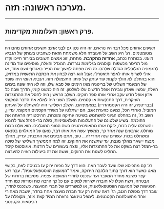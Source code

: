 # מערכה ראשונה: תזה.
---
## פרק ראשון: תעלומות מקדימות.
---
תשעים אחוזים מכל דבר היו נוראים. זה היה נכון גם לבני אדם: תשעים אחוזים מהם היו מטומטמים.
רג' היג חשב על העובדה הלא משמחת הזאת כשהביט בעותק של *הנביא היומי*. בכותרת נכתב, **אחדות מתקרבת**. מתחת, זוג אנשים חשובים בבירור חייכו וקדו מול תריסר מכשפות וקוסמים בגלימות נגררות. המגדל והאלה, מוסיפים עוד מדינה להגמוניה הגלובלית הגדלה שלהם.
זה היה מפתה למעוך את הנייר באגרוף זועם אחד, או אולי לשרוף אותו לאפר תיאטרלי. אבל הוא רצה לבחון את הכתבה הראשית במדויק, והוא בהחלט לא הולך לקנות עוד עותק של עיתון התעמולה הזה. *הנביא היומי* היה שופר של המעמד השליט של בריטניה מאז הימים של סבא שלו, וזה לא היה שונה בימים העלה, עכשיו שאדון וגבירת אופל חדשים עלו לשלטון.
זה היה כמעט קומי, הדרך שבה כל אדון אופל חדש עקב אחרי אותו ספר חוקים. השלב הראשון היה לחסל את ההתנגדות העיקרית, דרך התנקשות או קסמים. השלב השני היה למלא את הדבר המקומי (בבריטניה, זה היה הקסמהדרין) במאמיניהם. השלב השלישי היה להשתלט על העיתון המוביל. ואחרי הכל, כמעט כהערת אגב, הם ישתלטו על משרד הקסמים המקומי.
עדיין, חשב רג’, זה בהחלט הגיוני להשתמש בשיטה עתיקה ומוכחת. ההיסטוריה הראתה את החוכמה. בשיע שלטונם של התעלומות האלאוסיניות, סולה בר-המזל צעד לרומא והשתלט עליה בכוח, לוקח אותו מהאופטימטים בשם המוני המוגלגים. הוא שלט בכוח מוחלט. ארבעים שנה אחר כך, ממשיך עשה את אותו דבר, נואם על המוגלגים בסנאט ומשתלט בכוח. עשרים שנה אחרי זה… טוב, אתם מבינים את התבנית.
עדיין, מהלך מנצח יישאר מהלך מנצח, עד שתשנה את החוקים. זה למה הממשיך השלישי של סולה בר-המזל רצח בשקט את כל ההתנגדות אליו, ופצח בעשורים של רודנות. אוגוסטוס קיסר החליט לשנות את החוקים, ועשה את זה ביעילות ראויה להערצה.

---
רג’ קם מהכיסא שלו וצעד לעבר האח. הוא דרך על מפוח ירוק עז בכניסה לאח, בקושי מאט כאשר הוא דורך בתוך הלהבה הירוקה, ואמר “המועצה הווסטפאליאנית”.
עבר רגע קצר כשיצא מחדר המעבר ועד שנכנס לחדרי המועצה עצמה. מסיבות ברורות של אבטחה, רשת הפלו לא חוברה ישירות למקום עם כל כך הרבה כוח וסודות כמו חדר הפגישות של המועצה הווסטפאליאנית, או למשרדים של חברי המועצה.
כשנכנס לחדר, עובר דרך מפולת הגנב, רג’ ראה שהיה רק עוד חברת מועצה אחת בחדר, יושבת מאחורי אחד מהשולחנות הקטנטנים. לימפל טינאגר נראתה תמיד קצת מוזר, מקופלת על הכיסאות הקטנטני